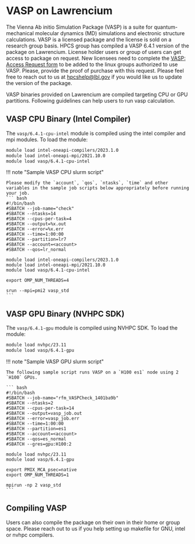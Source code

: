 # VASP on Lawrencium

The Vienna Ab initio Simulation Package (VASP) is a suite for quantum-mechanical molecular dynamics (MD) simulations and electronic structure calculations. VASP is a licensed package and the license is sold on a research group basis. HPCS group has compiled a VASP 6.4.1 version of the package on Lawrencium. License holder users or group of users can get access to package on request. New licensees need to complete the [VASP: Access Request form](https://docs.google.com/forms/d/e/1FAIpQLSe9dO-dcdcsVqqhiYv4TDhxtjmezjzxs9GvOfF9_C3Lje-E5A/viewform?usp=dialog) to be added to the linux groups authorized to use VASP. Please, provide the proof of purchase with this request. Please feel free to reach out to us at hpcshelp@lbl.gov if you would like us to update the version of the package. 

VASP binaries provided on Lawrencium are compiled targeting CPU or GPU partitions. Following guidelines can help users to run vasp calculation.

## VASP CPU Binary (Intel Compiler)

The `vasp/6.4.1-cpu-intel` module is compiled using the intel compiler and mpi modules. To load the module:

``` bash
module load intel-oneapi-compilers/2023.1.0
module load intel-oneapi-mpi/2021.10.0
module load vasp/6.4.1-cpu-intel
```

!!! note "Sample VASP CPU slurm script"

    Please modify the `account`, `qos`, `ntasks`, `time` and other variables in the sample job scripts below appropriately before running your job.
    ``` bash
    #!/bin/bash
    #SBATCH --job-name="check"
    #SBATCH --ntasks=14
    #SBATCH --cpus-per-task=4
    #SBATCH --output=%x.out
    #SBATCH --error=%x.err
    #SBATCH --time=1:00:00
    #SBATCH --partition=lr7
    #SBATCH --account=<account>
    #SBATCH --qos=lr_normal

    module load intel-oneapi-compilers/2023.1.0
    module load intel-oneapi-mpi/2021.10.0
    module load vasp/6.4.1-cpu-intel

    export OMP_NUM_THREADS=4
    
    srun --mpi=pmi2 vasp_std
    ```

## VASP GPU Binary (NVHPC SDK)

The `vasp/6.4.1-gpu` module is compiled using NVHPC SDK. To load the module:

``` bash
module load nvhpc/23.11
module load vasp/6.4.1-gpu
```

!!! note "Sample VASP GPU slurm script"
    
    The following sample script runs VASP on a `H100 es1` node using 2 `H100` GPUs.

    ``` bash
    #!/bin/bash
    #SBATCH --job-name="rfm_VASPCheck_1401ba9b"
    #SBATCH --ntasks=2
    #SBATCH --cpus-per-task=14
    #SBATCH --output=vasp_job.out
    #SBATCH --error=vasp_job.err
    #SBATCH --time=1:00:00
    #SBATCH --partition=es1
    #SBATCH --account=<account>
    #SBATCH --qos=es_normal
    #SBATCH --gres=gpu:H100:2

    module load nvhpc/23.11
    module load vasp/6.4.1-gpu

    export PMIX_MCA_psec=native
    export OMP_NUM_THREADS=1

    mpirun -np 2 vasp_std
    ```

## Compiling VASP 

Users can also compile the package on their own in their home or group space. Please reach out to us if you help setting up makefile for GNU, intel or nvhpc compilers. 
    

